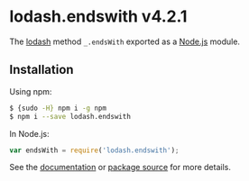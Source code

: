 # lodash.endswith v4.2.1

The [lodash](https://lodash.com/) method `_.endsWith` exported as a [Node.js](https://nodejs.org/) module.

## Installation

Using npm:
```bash
$ {sudo -H} npm i -g npm
$ npm i --save lodash.endswith
```

In Node.js:
```js
var endsWith = require('lodash.endswith');
```

See the [documentation](https://lodash.com/docs#endsWith) or [package source](https://github.com/lodash/lodash/blob/4.2.1-npm-packages/lodash.endswith) for more details.
